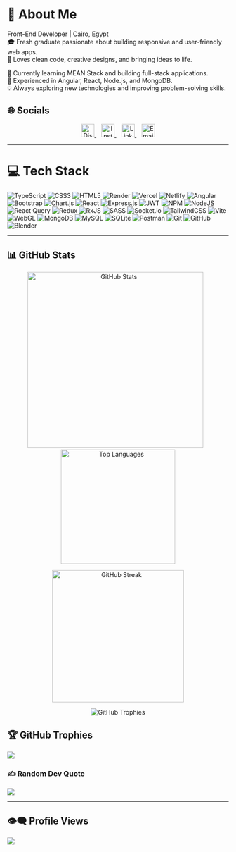 # 💫 About Me
Front-End Developer | Cairo, Egypt  
🎓 Fresh graduate passionate about building responsive and user-friendly web apps.  
🌸 Loves clean code, creative designs, and bringing ideas to life.  

🔭 Currently learning MEAN Stack and building full-stack applications.  
🚀 Experienced in Angular, React, Node.js, and MongoDB.  
💡 Always exploring new technologies and improving problem-solving skills.

## 🌐 Socials

<p align="center">
  <a href="https://discord.gg/roaa_ayman" target="_blank" rel="noopener noreferrer">
    <img src="https://img.shields.io/badge/Discord-%237289DA.svg?logo=discord&logoColor=white" alt="Discord" height="30" />
  </a>
  &nbsp;&nbsp;
  <a href="https://www.instagram.com/roaaayman_10/" target="_blank" rel="noopener noreferrer">
    <img src="https://img.shields.io/badge/Instagram-%23E4405F.svg?logo=Instagram&logoColor=white" alt="Instagram" height="30" />
  </a>
  &nbsp;&nbsp;
  <a href="https://www.linkedin.com/in/roaa-ayman-a9195022a/" target="_blank" rel="noopener noreferrer">
    <img src="https://img.shields.io/badge/LinkedIn-%230077B5.svg?logo=linkedin&logoColor=white" alt="LinkedIn" height="30" />
  </a>
  &nbsp;&nbsp;
  <a href="mailto:roaaaymanelkholy@gmail.com" target="_blank" rel="noopener noreferrer">
    <img src="https://img.shields.io/badge/Email-D14836?logo=gmail&logoColor=white" alt="Email" height="30" />
  </a>
</p>

---

# 💻 Tech Stack  
<p>
  <img src="https://img.shields.io/badge/typescript-%23007ACC.svg?style=plastic&logo=typescript&logoColor=white" alt="TypeScript" />
  <img src="https://img.shields.io/badge/css3-%231572B6.svg?style=plastic&logo=css3&logoColor=white" alt="CSS3" />
  <img src="https://img.shields.io/badge/html5-%23E34F26.svg?style=plastic&logo=html5&logoColor=white" alt="HTML5" />
  <img src="https://img.shields.io/badge/render-%46E3B7.svg?style=plastic&logo=render&logoColor=white" alt="Render" />
  <img src="https://img.shields.io/badge/vercel-%23000000.svg?style=plastic&logo=vercel&logoColor=white" alt="Vercel" />
  <img src="https://img.shields.io/badge/netlify-%23000000.svg?style=plastic&logo=netlify&logoColor=#00C7B7" alt="Netlify" />
  <img src="https://img.shields.io/badge/angular-%23DD0031.svg?style=plastic&logo=angular&logoColor=white" alt="Angular" />
  <img src="https://img.shields.io/badge/bootstrap-%238511FA.svg?style=plastic&logo=bootstrap&logoColor=white" alt="Bootstrap" />
  <img src="https://img.shields.io/badge/chart.js-F5788D.svg?style=plastic&logo=chart.js&logoColor=white" alt="Chart.js" />
  <img src="https://img.shields.io/badge/react-%2320232a.svg?style=plastic&logo=react&logoColor=%2361DAFB" alt="React" />
  <img src="https://img.shields.io/badge/express.js-%23404d59.svg?style=plastic&logo=express&logoColor=%2361DAFB" alt="Express.js" />
  <img src="https://img.shields.io/badge/JWT-black?style=plastic&logo=JSON%20web%20tokens" alt="JWT" />
  <img src="https://img.shields.io/badge/NPM-%23CB3837.svg?style=plastic&logo=npm&logoColor=white" alt="NPM" />
  <img src="https://img.shields.io/badge/node.js-6DA55F?style=plastic&logo=node.js&logoColor=white" alt="NodeJS" />
  <img src="https://img.shields.io/badge/-React%20Query-FF4154?style=plastic&logo=react%20query&logoColor=white" alt="React Query" />
  <img src="https://img.shields.io/badge/redux-%23593d88.svg?style=plastic&logo=redux&logoColor=white" alt="Redux" />
  <img src="https://img.shields.io/badge/rxjs-%23B7178C.svg?style=plastic&logo=reactivex&logoColor=white" alt="RxJS" />
  <img src="https://img.shields.io/badge/SASS-hotpink.svg?style=plastic&logo=SASS&logoColor=white" alt="SASS" />
  <img src="https://img.shields.io/badge/Socket.io-black?style=plastic&logo=socket.io&badgeColor=010101" alt="Socket.io" />
  <img src="https://img.shields.io/badge/tailwindcss-%2338B2AC.svg?style=plastic&logo=tailwind-css&logoColor=white" alt="TailwindCSS" />
  <img src="https://img.shields.io/badge/vite-%23646CFF.svg?style=plastic&logo=vite&logoColor=white" alt="Vite" />
  <img src="https://img.shields.io/badge/WebGL-990000?logo=webgl&logoColor=white&style=plastic" alt="WebGL" />
  <img src="https://img.shields.io/badge/MongoDB-%234ea94b.svg?style=plastic&logo=mongodb&logoColor=white" alt="MongoDB" />
  <img src="https://img.shields.io/badge/mysql-4479A1.svg?style=plastic&logo=mysql&logoColor=white" alt="MySQL" />
  <img src="https://img.shields.io/badge/sqlite-%2307405e.svg?style=plastic&logo=sqlite&logoColor=white" alt="SQLite" />
  <img src="https://img.shields.io/badge/Postman-FF6C37?style=plastic&logo=postman&logoColor=white" alt="Postman" />
  <img src="https://img.shields.io/badge/git-%23F05033.svg?style=plastic&logo=git&logoColor=white" alt="Git" />
  <img src="https://img.shields.io/badge/github-%23121011.svg?style=plastic&logo=github&logoColor=white" alt="GitHub" />
  <img src="https://img.shields.io/badge/blender-%23F5792A.svg?style=plastic&logo=blender&logoColor=white" alt="Blender" />
</p>

---

## 📊 GitHub Stats

<p align="center">
  <img src="https://github-readme-stats.vercel.app/api?username=roaaayman21&theme=neon&hide_border=true&include_all_commits=true&count_private=true" alt="GitHub Stats" width="400" />
  &nbsp;&nbsp;
  <img src="https://github-readme-stats.vercel.app/api/top-langs/?username=roaaayman21&theme=neon&hide_border=true&include_all_commits=true&count_private=true&layout=compact" alt="Top Languages" width="260" />
</p>

<p align="center">
  <img src="https://nirzak-streak-stats.vercel.app/?user=roaaayman21&theme=neon&hide_border=true" alt="GitHub Streak" width="300" />
</p>

<p align="center">
  <img src="https://github-profile-trophy.vercel.app/?username=roaaayman21&theme=onedark&no-frame=true&no-bg=true&margin-w=4" alt="GitHub Trophies" />
</p>

## 🏆 GitHub Trophies  
![](https://github-profile-trophy.vercel.app/?username=roaaayman21&theme=onedark&no-frame=true&no-bg=true&margin-w=4)

### ✍️ Random Dev Quote  
![](https://quotes-github-readme.vercel.app/api?type=horizontal&theme=tokyonight)

---

## 👁️‍🗨️ Profile Views  
[![](https://visitcount.itsvg.in/api?id=roaaayman21&icon=5&color=13)](https://visitcount.itsvg.in)
